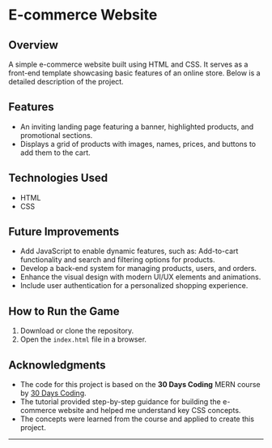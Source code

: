 # E-commerce Website

## Overview
A simple e-commerce website built using HTML and CSS. It serves as a front-end template showcasing basic features of an online store. Below is a detailed description of the project.

## Features
- An inviting landing page featuring a banner, highlighted products, and promotional sections.
- Displays a grid of products with images, names, prices, and buttons to add them to the cart.


## Technologies Used
- HTML
- CSS

## Future Improvements
- Add JavaScript to enable dynamic features, such as: Add-to-cart functionality and search and filtering options for products.
- Develop a back-end system for managing products, users, and orders.
- Enhance the visual design with modern UI/UX elements and animations.
- Include user authentication for a personalized shopping experience.

## How to Run the Game
1. Download or clone the repository.
2. Open the `index.html` file in a browser.

## Acknowledgments
- The code for this project is based on the **30 Days Coding** MERN course by [30 Days Coding](https://courses.30dayscoding.com/).
- The tutorial provided step-by-step guidance for building the e-commerce website and helped me understand key CSS concepts.
- The concepts were learned from the course and applied to create this project.

---
